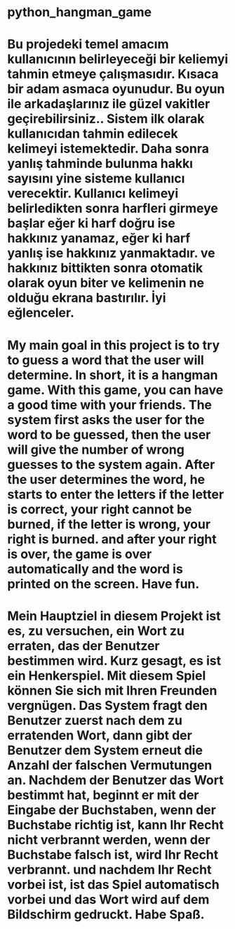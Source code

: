 # python_hangman_game



# Bu projedeki temel amacım kullanıcının belirleyeceği bir keliemyi tahmin etmeye çalışmasıdır. Kısaca bir adam asmaca oyunudur. Bu oyun ile arkadaşlarınız ile güzel vakitler geçirebilirsiniz.. Sistem ilk olarak kullanıcıdan tahmin edilecek kelimeyi istemektedir. Daha sonra yanlış tahminde bulunma hakkı sayısını yine sisteme kullanıcı verecektir. Kullanıcı kelimeyi belirledikten sonra harfleri girmeye başlar eğer ki harf doğru ise hakkınız yanamaz, eğer ki harf yanlış ise hakkınız yanmaktadır. ve hakkınız bittikten sonra otomatik olarak oyun biter ve kelimenin ne olduğu ekrana bastırılır. İyi eğlenceler.

# My main goal in this project is to try to guess a word that the user will determine. In short, it is a hangman game. With this game, you can have a good time with your friends. The system first asks the user for the word to be guessed, then the user will give the number of wrong guesses to the system again. After the user determines the word, he starts to enter the letters if the letter is correct, your right cannot be burned, if the letter is wrong, your right is burned. and after your right is over, the game is over automatically and the word is printed on the screen. Have fun.

# Mein Hauptziel in diesem Projekt ist es, zu versuchen, ein Wort zu erraten, das der Benutzer bestimmen wird. Kurz gesagt, es ist ein Henkerspiel. Mit diesem Spiel können Sie sich mit Ihren Freunden vergnügen. Das System fragt den Benutzer zuerst nach dem zu erratenden Wort, dann gibt der Benutzer dem System erneut die Anzahl der falschen Vermutungen an. Nachdem der Benutzer das Wort bestimmt hat, beginnt er mit der Eingabe der Buchstaben, wenn der Buchstabe richtig ist, kann Ihr Recht nicht verbrannt werden, wenn der Buchstabe falsch ist, wird Ihr Recht verbrannt. und nachdem Ihr Recht vorbei ist, ist das Spiel automatisch vorbei und das Wort wird auf dem Bildschirm gedruckt. Habe Spaß.

